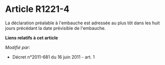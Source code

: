 # Article R1221-4

La déclaration préalable à l'embauche est adressée au plus tôt dans les huit jours précédant la date prévisible de
l'embauche.

**Liens relatifs à cet article**

_Modifié par_:

  - Décret n°2011-681 du 16 juin 2011 - art. 1
